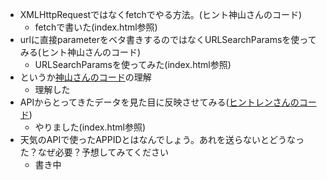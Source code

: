 - XMLHttpRequestではなくfetchでやる方法。(ヒント神山さんのコード)
  - fetchで書いた(index.html参照)
- urlに直接parameterをベタ書きするのではなくURLSearchParamsを使ってみる(ヒント神山さんのコード)
  - URLSearchParamsを使ってみた(index.html参照)
- というか[神山さんのコード][link1]の理解
  - 理解した
- APIからとってきたデータを見た目に反映させてみる([ヒントレンさんのコード][link2])
  - やりました(index.html参照)
- 天気のAPIで使ったAPPIDとはなんでしょう。あれを送らないとどうなった？なぜ必要？予想してみてください
  - 書き中


[link1]:https://github.com/MtDeity/ajax_weather/pull/1/files
[link2]:https://github.com/necocoa/weather_get/pull/1/files
